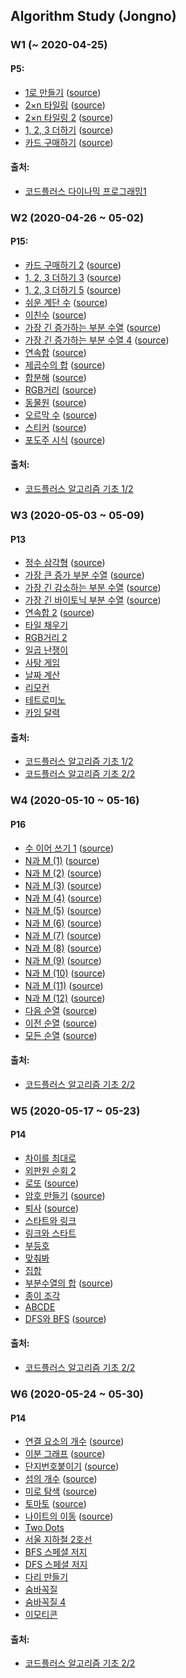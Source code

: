 ##  Algorithm Study (Jongno)

### W1 (~ 2020-04-25)
#### P5:
- [1로 만들기](https://www.acmicpc.net/problem/1463) ([source](https://github.com/yws6909/AlgorithmStudy-Jongno/blob/master/AlgorithmStudy(Jongno)/W1/1463.cpp))
- [2×n 타일링](https://www.acmicpc.net/problem/11726) ([source](https://github.com/yws6909/AlgorithmStudy-Jongno/blob/master/AlgorithmStudy(Jongno)/W1/11726.cpp))
- [2×n 타일링 2](https://www.acmicpc.net/problem/11727) ([source](https://github.com/yws6909/AlgorithmStudy-Jongno/blob/master/AlgorithmStudy(Jongno)/W1/11727.cpp))
- [1, 2, 3 더하기](https://www.acmicpc.net/problem/9095) ([source](https://github.com/yws6909/AlgorithmStudy-Jongno/blob/master/AlgorithmStudy(Jongno)/W1/9095.cpp))
- [카드 구매하기](https://www.acmicpc.net/problem/11052) ([source](https://github.com/yws6909/AlgorithmStudy-Jongno/blob/master/AlgorithmStudy(Jongno)/W1/11052.cpp))
#### 출처: 
- [코드플러스 다이나믹 프로그래밍1](https://code.plus/course/41)

### W2 (2020-04-26 ~ 05-02)
#### P15:
- [카드 구매하기 2](https://www.acmicpc.net/problem/16194) ([source](https://github.com/yws6909/AlgorithmStudy-Jongno/blob/master/AlgorithmStudy(Jongno)/W2/16194.cpp))
- [1, 2, 3 더하기 3](https://www.acmicpc.net/problem/15988) ([source](https://github.com/yws6909/AlgorithmStudy-Jongno/blob/master/AlgorithmStudy(Jongno)/W2/15988.cpp))
- [1, 2, 3 더하기 5](https://www.acmicpc.net/problem/15990) ([source](https://github.com/yws6909/AlgorithmStudy-Jongno/blob/master/AlgorithmStudy(Jongno)/W2/15990.cpp))
- [쉬운 계단 수](https://www.acmicpc.net/problem/10844) ([source](https://github.com/yws6909/AlgorithmStudy-Jongno/blob/master/AlgorithmStudy(Jongno)/W2/10844.cpp))
- [이친수](https://www.acmicpc.net/problem/2193) ([source](https://github.com/yws6909/AlgorithmStudy-Jongno/blob/master/AlgorithmStudy(Jongno)/W2/2193.cpp))
- [가장 긴 증가하는 부분 수열](https://www.acmicpc.net/problem/11053) ([source](https://github.com/yws6909/AlgorithmStudy-Jongno/blob/master/AlgorithmStudy(Jongno)/W2/11053.cpp))
- [가장 긴 증가하는 부분 수열 4](https://www.acmicpc.net/problem/14002) ([source](https://github.com/yws6909/AlgorithmStudy-Jongno/blob/master/AlgorithmStudy(Jongno)/W2/14002.cpp))
- [연속합](https://www.acmicpc.net/problem/1912) ([source](https://github.com/yws6909/AlgorithmStudy-Jongno/blob/master/AlgorithmStudy(Jongno)/W2/1912.cpp))
- [제곱수의 합](https://www.acmicpc.net/problem/1699) ([source](https://github.com/yws6909/AlgorithmStudy-Jongno/blob/master/AlgorithmStudy(Jongno)/W2/1699.cpp))
- [합분해](https://www.acmicpc.net/problem/2225) ([source](https://github.com/yws6909/AlgorithmStudy-Jongno/blob/master/AlgorithmStudy(Jongno)/W2/2225.cpp))
- [RGB거리](https://www.acmicpc.net/problem/1149) ([source](https://github.com/yws6909/AlgorithmStudy-Jongno/blob/master/AlgorithmStudy(Jongno)/W2/1149.cpp))
- [동물원](https://www.acmicpc.net/problem/1309) ([source](https://github.com/yws6909/AlgorithmStudy-Jongno/blob/master/AlgorithmStudy(Jongno)/W2/1309.cpp))
- [오르막 수](https://www.acmicpc.net/problem/11057) ([source](https://github.com/yws6909/AlgorithmStudy-Jongno/blob/master/AlgorithmStudy(Jongno)/W2/11057.cpp))
- [스티커](https://www.acmicpc.net/problem/9465) ([source](https://github.com/yws6909/AlgorithmStudy-Jongno/blob/master/AlgorithmStudy(Jongno)/W2/9465.cpp))
- [포도주 시식](https://www.acmicpc.net/problem/2156) ([source](https://github.com/yws6909/AlgorithmStudy-Jongno/blob/master/AlgorithmStudy(Jongno)/W2/2156.cpp))
#### 출처:
- [코드플러스 알고리즘 기초 1/2](https://code.plus/course/41)

### W3 (2020-05-03 ~ 05-09)
#### P13
- [정수 삼각형](https://www.acmicpc.net/problem/1932) ([source](https://github.com/yws6909/AlgorithmStudy-Jongno/blob/master/AlgorithmStudy(Jongno)/W3/1932.cpp))
- [가장 큰 증가 부분 수열](https://www.acmicpc.net/problem/11055) ([source](https://github.com/yws6909/AlgorithmStudy-Jongno/blob/master/AlgorithmStudy(Jongno)/W3/11055.cpp))
- [가장 긴 감소하는 부분 수열](https://www.acmicpc.net/problem/11722) ([source](https://github.com/yws6909/AlgorithmStudy-Jongno/blob/master/AlgorithmStudy(Jongno)/W3/11722.cpp))
- [가장 긴 바이토닉 부분 수열](https://www.acmicpc.net/problem/11054) ([source](https://github.com/yws6909/AlgorithmStudy-Jongno/blob/master/AlgorithmStudy(Jongno)/W3/11054.cpp))
- [연속합 2](https://www.acmicpc.net/problem/13398) ([source](https://github.com/yws6909/AlgorithmStudy-Jongno/blob/master/AlgorithmStudy(Jongno)/W3/13398.cpp))
- [타일 채우기](https://www.acmicpc.net/problem/2133)
- [RGB거리 2](https://www.acmicpc.net/problem/17404)
- [일곱 난쟁이](https://www.acmicpc.net/problem/2309)
- [사탕 게임](https://www.acmicpc.net/problem/3085)
- [날짜 계산](https://www.acmicpc.net/problem/1476)
- [리모컨](https://www.acmicpc.net/problem/1107)
- [테트로미노](https://www.acmicpc.net/problem/14500)
- [카잉 달력](https://www.acmicpc.net/problem/6064)

#### 출처:
- [코드플러스 알고리즘 기초 1/2](https://code.plus/course/41)
- [코드플러스 알고리즘 기초 2/2](https://code.plus/course/42)

### W4 (2020-05-10 ~ 05-16)
#### P16
- [수 이어 쓰기 1](https://www.acmicpc.net/problem/1748) ([source](https://github.com/yws6909/AlgorithmStudy-Jongno/blob/master/AlgorithmStudy(Jongno)/W4/1748.cpp))
- [N과 M (1)](https://www.acmicpc.net/problem/15649) ([source](https://github.com/yws6909/AlgorithmStudy-Jongno/blob/master/AlgorithmStudy(Jongno)/W4/15649.cpp))
- [N과 M (2)](https://www.acmicpc.net/problem/15650) ([source](https://github.com/yws6909/AlgorithmStudy-Jongno/blob/master/AlgorithmStudy(Jongno)/W4/15650.cpp))
- [N과 M (3)](https://www.acmicpc.net/problem/15651) ([source](https://github.com/yws6909/AlgorithmStudy-Jongno/blob/master/AlgorithmStudy(Jongno)/W4/15651.cpp))
- [N과 M (4)](https://www.acmicpc.net/problem/15652) ([source](https://github.com/yws6909/AlgorithmStudy-Jongno/blob/master/AlgorithmStudy(Jongno)/W4/15652.cpp))
- [N과 M (5)](https://www.acmicpc.net/problem/15654) ([source](https://github.com/yws6909/AlgorithmStudy-Jongno/blob/master/AlgorithmStudy(Jongno)/W4/15654.cpp))
- [N과 M (6)](https://www.acmicpc.net/problem/15655) ([source](https://github.com/yws6909/AlgorithmStudy-Jongno/blob/master/AlgorithmStudy(Jongno)/W4/15655.cpp))
- [N과 M (7)](https://www.acmicpc.net/problem/15656) ([source](https://github.com/yws6909/AlgorithmStudy-Jongno/blob/master/AlgorithmStudy(Jongno)/W4/15656.cpp))
- [N과 M (8)](https://www.acmicpc.net/problem/15657) ([source](https://github.com/yws6909/AlgorithmStudy-Jongno/blob/master/AlgorithmStudy(Jongno)/W4/15657.cpp))
- [N과 M (9)](https://www.acmicpc.net/problem/15663) ([source](https://github.com/yws6909/AlgorithmStudy-Jongno/blob/master/AlgorithmStudy(Jongno)/W4/15663.cpp))
- [N과 M (10)](https://www.acmicpc.net/problem/15664) ([source](https://github.com/yws6909/AlgorithmStudy-Jongno/blob/master/AlgorithmStudy(Jongno)/W4/15664.cpp))
- [N과 M (11)](https://www.acmicpc.net/problem/15665) ([source](https://github.com/yws6909/AlgorithmStudy-Jongno/blob/master/AlgorithmStudy(Jongno)/W4/15665.cpp))
- [N과 M (12)](https://www.acmicpc.net/problem/15666) ([source](https://github.com/yws6909/AlgorithmStudy-Jongno/blob/master/AlgorithmStudy(Jongno)/W4/15666.cpp))
- [다음 순열](https://www.acmicpc.net/problem/10972) ([source](https://github.com/yws6909/AlgorithmStudy-Jongno/blob/master/AlgorithmStudy(Jongno)/W4/10972.cpp))
- [이전 순열](https://www.acmicpc.net/problem/10973) ([source](https://github.com/yws6909/AlgorithmStudy-Jongno/blob/master/AlgorithmStudy(Jongno)/W4/10973.cpp))
- [모든 순열](https://www.acmicpc.net/problem/10974) ([source](https://github.com/yws6909/AlgorithmStudy-Jongno/blob/master/AlgorithmStudy(Jongno)/W4/10974.cpp))

#### 출처:
- [코드플러스 알고리즘 기초 2/2](https://code.plus/course/42)

### W5 (2020-05-17 ~ 05-23)
#### P14
- [차이를 최대로](https://www.acmicpc.net/problem/10819)
- [외판원 순회 2](https://www.acmicpc.net/problem/10971)
- [로또](https://www.acmicpc.net/problem/6603) ([source](https://github.com/yws6909/AlgorithmStudy-Jongno/blob/master/AlgorithmStudy(Jongno)/W5/6603.cpp))
- [암호 만들기](https://www.acmicpc.net/problem/1759) ([source](https://github.com/yws6909/AlgorithmStudy-Jongno/blob/master/AlgorithmStudy(Jongno)/W5/1759.cpp))
- [퇴사](https://www.acmicpc.net/problem/14501) ([source](https://github.com/yws6909/AlgorithmStudy-Jongno/blob/master/AlgorithmStudy(Jongno)/W5/14501.cpp))
- [스타트와 링크](https://www.acmicpc.net/problem/14889)
- [링크와 스타트](https://www.acmicpc.net/problem/15661)
- [부등호](https://www.acmicpc.net/problem/2529)
- [맞춰봐](https://www.acmicpc.net/problem/1248)
- [집합](https://www.acmicpc.net/problem/11723)
- [부분수열의 합](https://www.acmicpc.net/problem/1182) ([source](https://github.com/yws6909/AlgorithmStudy-Jongno/blob/master/AlgorithmStudy(Jongno)/W5/1182.cpp))
- [종이 조각](https://www.acmicpc.net/problem/14391)
- [ABCDE](https://www.acmicpc.net/problem/13023)
- [DFS와 BFS](https://www.acmicpc.net/problem/1260) ([source](https://github.com/yws6909/AlgorithmStudy-Jongno/blob/master/AlgorithmStudy(Jongno)/W5/1260.cpp))

#### 출처:
- [코드플러스 알고리즘 기초 2/2](https://code.plus/course/42)

### W6 (2020-05-24 ~ 05-30)
#### P14
- [연결 요소의 개수](https://www.acmicpc.net/problem/11724) ([source](https://github.com/yws6909/AlgorithmStudy-Jongno/blob/master/AlgorithmStudy(Jongno)/W6/11724.cpp))
- [이분 그래프](https://www.acmicpc.net/problem/1707) ([source](https://github.com/yws6909/AlgorithmStudy-Jongno/blob/master/AlgorithmStudy(Jongno)/W6/1707.cpp))
- [단지번호붙이기](https://www.acmicpc.net/problem/2667) ([source](https://github.com/yws6909/AlgorithmStudy-Jongno/blob/master/AlgorithmStudy(Jongno)/W6/2667.cpp))
- [섬의 개수](https://www.acmicpc.net/problem/4963) ([source](https://github.com/yws6909/AlgorithmStudy-Jongno/blob/master/AlgorithmStudy(Jongno)/W6/4963.cpp))
- [미로 탐색](https://www.acmicpc.net/problem/2178) ([source](https://github.com/yws6909/AlgorithmStudy-Jongno/blob/master/AlgorithmStudy(Jongno)/W6/2178.cpp))
- [토마토](https://www.acmicpc.net/problem/7576) ([source](https://github.com/yws6909/AlgorithmStudy-Jongno/blob/master/AlgorithmStudy(Jongno)/W6/7576.cpp))
- [나이트의 이동](https://www.acmicpc.net/problem/7562) ([source](https://github.com/yws6909/AlgorithmStudy-Jongno/blob/master/AlgorithmStudy(Jongno)/W6/7562.cpp))
- [Two Dots](https://www.acmicpc.net/problem/16929)
- [서울 지하철 2호선](https://www.acmicpc.net/problem/16947)
- [BFS 스페셜 저지](https://www.acmicpc.net/problem/16940)
- [DFS 스페셜 저지](https://www.acmicpc.net/problem/16964)
- [다리 만들기](https://www.acmicpc.net/problem/2146)
- [숨바꼭질](https://www.acmicpc.net/problem/1697)
- [숨바꼭질 4](https://www.acmicpc.net/problem/13913)
- [이모티콘](https://www.acmicpc.net/problem/14226)

#### 출처:
- [코드플러스 알고리즘 기초 2/2](https://code.plus/course/42)
